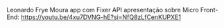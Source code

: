 Leonardo Frye Moura
app com Fixer API
apresentação sobre Micro Front-End: https://youtu.be/4xu7DVNG-hE?si=NfQ8zLfCenKUPXE1
